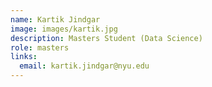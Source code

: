 ```yaml
---
name: Kartik Jindgar
image: images/kartik.jpg
description: Masters Student (Data Science)
role: masters
links:
  email: kartik.jindgar@nyu.edu
---
```

